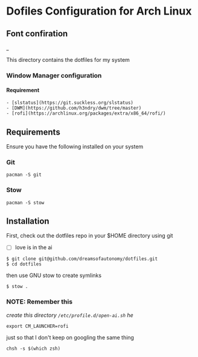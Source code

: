 # Dofiles Configuration for Arch Linux



## Font confiration
_

This directory contains the dotfiles for my system


### Window Manager configuration
#### Requirement
    - [slstatus](https://git.suckless.org/slstatus)
    - [DWM](https://github.com/h3ndry/dwm/tree/master)
    - [rofi](https://archlinux.org/packages/extra/x86_64/rofi/)

## Requirements

Ensure you have the following installed on your system

### Git

```
pacman -S git
```

### Stow

```
pacman -S stow
```

## Installation

First, check out the dotfiles repo in your $HOME directory using git

- [ ]  love is in the ai



```
$ git clone git@github.com/dreamsofautonomy/dotfiles.git
$ cd dotfiles
```

then use GNU stow to create symlinks

```
$ stow .
```
### NOTE: Remember this

_create this directory `/etc/profile.d/open-ai.sh` he_

```
export CM_LAUNCHER=rofi

```


just so that I don't keep on googling the same thing

```
chsh -s $(which zsh)
```
